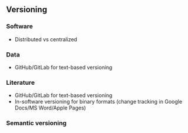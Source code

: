 ## Versioning

### Software
- Distributed vs centralized

### Data
- GitHub/GitLab for text-based versioning

### Literature
- GitHub/GitLab for text-based versioning
- In-software versioning for binary formats (change tracking in Google Docs/MS Word/Apple Pages)

### Semantic versioning
